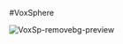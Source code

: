 #VoxSphere


![VoxSp-removebg-preview](https://github.com/user-attachments/assets/896f07f1-72fc-491d-a856-d733d865b70a)
